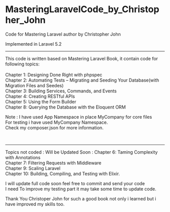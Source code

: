 # MasteringLaravelCode_by_Christopher_John
Code for Mastering Laravel author by Christopher John

Implemented in Laravel 5.2

<hr>This code is written based on Mastering Laravel Book, it contain code for following topics:</hr><br><br>
Chapter 1: Designing Done Right with phpspec <br>
Chapter 2: Automating Tests – Migrating and Seeding Your Database(with Migration Files and Seedes)<br>
Chapter 3: Building Services, Commands, and Events <br>
Chapter 4: Creating RESTful APIs <br>
Chapter 5: Using the Form Builder <br>
Chapter 8: Querying the Database with the Eloquent ORM <br>

Note : I have used App Namespace in place MyCompany for core files<br>
       For testing i have used MyCompany Namespace. <br>
       Check my composer.json for more information.

<br>
<hr>Topics not coded : Will be Updated Soon :</hr> 
Chapter 6: Taming Complexity with Annotations<br>
Chapter 7: Filtering Requests with Middleware <br>
Chapter 9: Scaling Laravel <br>
Chapter 10: Building, Compiling, and Testing with Elixir.<br>

I will update full code soon feel free to commit and send your code<br> 
I need To improve my testing part it may take some time to update code.

Thank You Christoper John for such a good book not only i learned but i have improved my skills too.


